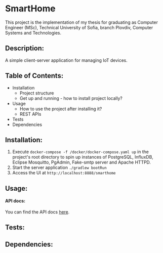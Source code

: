 # SmartHome

This project is the implementation of my thesis for graduating as Computer Engineer (MSc), Technical University of
Sofia, branch Plovdiv, Computer Systems and Technologies.

## Description:

A simple client-server application for managing IoT devices.

## Table of Contents:

- Installation
    - Project structure
    - Get up and running - how to install project locally?
- Usage
    - How to use the project after installing it?
    - REST APIs
- Tests
- Dependencies

## Installation:

1. Execute `docker-compose -f /docker/docker-compose.yaml up` in the project's root directory to spin up instances of
   PostgreSQL, InfluxDB, Eclipse Mosquitto, PgAdmin, Fake-smtp server and Apache HTTPD.
2. Start the server application `./gradlew bootRun`
3. Access the UI at `http://localhost:8888/smarthome`

## Usage:

#### API docs:
You can find the API docs [here](docs/README.md).

## Tests:

## Dependencies:
